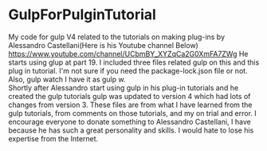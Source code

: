 # GulpForPulginTutorial
My code for gulp V4 related to the tutorials on making plug-ins by Alessandro Castellani(Here is his Youtube channel Below)
https://www.youtube.com/channel/UCbmBY_XYZqCa2G0XmFA7ZWg
He starts using glup at part 19. 
I included three files related gulp on this and this plug in tutorial.
I'm not sure if you need the package-lock.json file or not. 
Also, gulp watch I have it as gulp w.  
Shortly after Alessandro start using gulp in his plug-in tutorials and he created the gulp tutorials gulp was updated to version 4 which had lots of changes from version 3.
These files are from what I have learned from the gulp tutorials, from comments on those tutorials, and my on trial and error. 
I encourage everyone to donate something to Alessandro Castellani, I have because he has such a great personality and skills.
I would hate to lose his expertise from the Internet.
